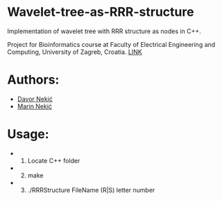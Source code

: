 # Wavelet-tree-as-RRR-structure
Implementation of wavelet tree with RRR structure as nodes in C++.

Project for Bioinformatics course at Faculty of Electrical Engineering and Computing, University of Zagreb, Croatia. [LINK](http://www.fer.unizg.hr/en/course/bio)

# Authors:

- [Davor Nekić](https://github.com/Warbringer007)
- [Marin Nekić](https://github.com/Chomet)

# Usage:

- 1. Locate C++ folder
- 2. make
- 3. ./RRRStructure FileName (R|S) letter number
